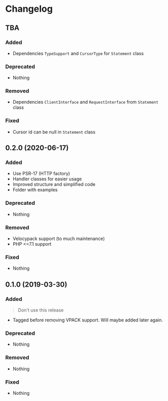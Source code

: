 # Changelog

## TBA

### Added

* Dependencies `TypeSupport` and `CursorType` for `Statement` class

### Deprecated

* Nothing

### Removed

* Dependencies `ClientInterface` and `RequestInterface` from `Statement` class

### Fixed

* Cursor id can be null in `Statement` class

## 0.2.0 (2020-06-17)

### Added

* Use PSR-17 (HTTP factory)
* Handler classes for easier usage
* Improved structure and simplified code
* Folder with examples

### Deprecated

* Nothing

### Removed

* Velocypack support (to much maintenance)
* PHP <=7.1 support

### Fixed

* Nothing

## 0.1.0 (2019-03-30)

### Added

> Don't use this release

* Tagged before removing VPACK support. Will maybe added later again.

### Deprecated

* Nothing

### Removed

* Nothing

### Fixed

* Nothing
